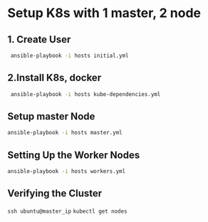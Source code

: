 # Setup K8s with 1 master, 2 node

## 1. Create User
```sh
 ansible-playbook -i hosts initial.yml
```
## 2.Install K8s, docker

```sh
 ansible-playbook -i hosts kube-dependencies.yml
```

## Setup master Node


```sh
ansible-playbook -i hosts master.yml
```

## Setting Up the Worker Nodes

```sh
ansible-playbook -i hosts workers.yml
```

## Verifying the Cluster
 `ssh ubuntu@master_ip`
 `kubectl get nodes`
